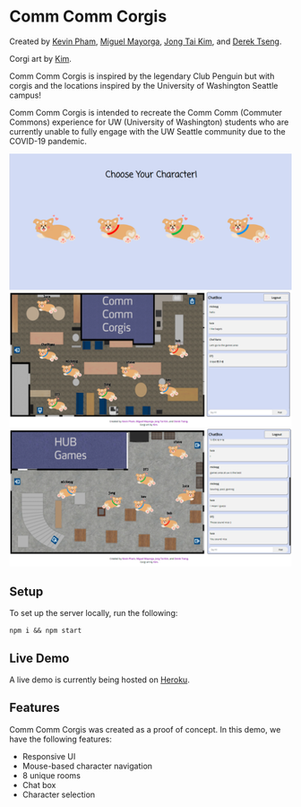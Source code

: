 # Comm Comm Corgis

Created by
<a class="link-formatter" href="https://kevinknpham.github.io/" target="_blank"
              >Kevin Pham</a
            >,
<a class="link-formatter" href="https://github.com/mickeygcodes" target="_blank"
              >Miguel Mayorga</a
            >,
<a class="link-formatter" href="https://github.com/warandstar" target="_blank"
              >Jong Tai Kim</a
            >, and
<a class="link-formatter" href="https://github.com/DTJ357" target="_blank">
Derek Tseng</a
            >.

Corgi art by
<a class="link-formatter" href="https://www.etsy.com/shop/shopkimmysaur" target="_blank"
              >Kim</a
            >.

Comm Comm Corgis is inspired by the legendary Club Penguin but with corgis and the locations inspired by the University of Washington Seattle campus!

Comm Comm Corgis is intended to recreate the Comm Comm (Commuter Commons) experience for UW (University of Washington) students who are currently unable to fully engage with the UW Seattle community due to the COVID-19 pandemic.

<img src="readme_assets/character_selection_example.png" style="text-align: center" />
<img src="readme_assets/main_screen_example.png" style="text-align: center" />
<img src="readme_assets/hub_game_room_example.png" style="text-align: center" />

## Setup

To set up the server locally, run the following:

```shell
npm i && npm start
```

## Live Demo

A live demo is currently being hosted on [Heroku](https://comm-comm-corgis.herokuapp.com/).

## Features

Comm Comm Corgis was created as a proof of concept. In this demo, we have the following features:

- Responsive UI
- Mouse-based character navigation
- 8 unique rooms
- Chat box
- Character selection
